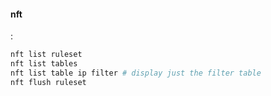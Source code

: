 #### nft
:   
```sh
nft list ruleset
nft list tables
nft list table ip filter # display just the filter table
nft flush ruleset
```